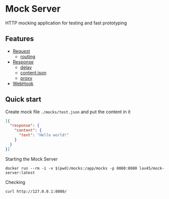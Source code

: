 # Mock Server

HTTP mocking application for testing and fast prototyping

## Features

- [Request](./docs/request.md)
  - [routing](./docs/request.md#requesturl)
- [Response](./docs/response.md)
  - [delay](./docs/response.md#responsedelay)
  - [content.json](./docs/response.md#responsecontentjson)
  - [proxy](./docs/response.md#responseproxyurl)
- [WebHook](./docs/webhook.md)

## Quick start

Create mock file `./mocks/test.json` and put the content in it

```json
[{
  "response": {
    "content": {
      "text": "Hello world!"
    }
  }
}]
```

Starting the Mock Server

```shell
docker run --rm -i -v $(pwd)/mocks:/app/mocks -p 8080:8080 lav45/mock-server:latest
```

Checking

```shell
curl http://127.0.0.1:8080/
```
